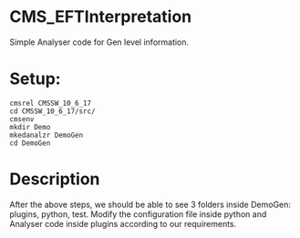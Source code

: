 # CMS_EFTInterpretation

Simple Analyser code for Gen level information.

# Setup:
```
cmsrel CMSSW_10_6_17
cd CMSSW_10_6_17/src/
cmsenv
mkdir Demo
mkedanalzr DemoGen
cd DemoGen
```

# Description

After the above steps, we should be able to see 3 folders inside DemoGen: plugins, python, test.
Modify the configuration file inside python and Analyser code inside plugins according to our requirements.
